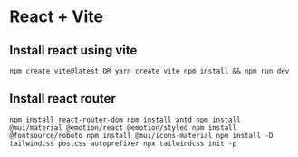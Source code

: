 # React + Vite

## Install react using vite

`npm create vite@latest OR yarn create vite
npm install && npm run dev`

## Install react router

`npm install react-router-dom
npm install antd
npm install @mui/material @emotion/react @emotion/styled
npm install @fontsource/roboto
npm install @mui/icons-material
npm install -D tailwindcss postcss autoprefixer
npx tailwindcss init -p
`
